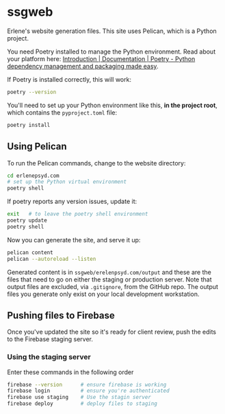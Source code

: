 # ssgweb

Erlene's website generation files. This site uses Pelican, which is a Python project.

You need Poetry installed to manage the Python environment. Read about your platform here: [Introduction | Documentation | Poetry - Python dependency management and packaging made easy](https://python-poetry.org/docs/#installation).

If Poetry is installed correctly, this will work:

```bash
poetry --version
```

You'll need to set up your Python environment like this, **in the project root**, which contains the `pyproject.toml` file:

```bash
poetry install
```

## Using Pelican

To run the Pelican commands, change to the website directory:

```bash
cd erlenepsyd.com
# set up the Python virtual environment
poetry shell
```

If poetry reports any version issues, update it:

```bash
exit   # to leave the poetry shell environment
poetry update
poetry shell
```

Now you can generate the site, and serve it up:

```bash
pelican content
pelican --autoreload --listen
```

Generated content is in `ssgweb/erelenpsyd.com/output` and these are the files that need to go on either the staging or production server. Note that output files are excluded, via `.gitignore`, from the GitHub repo. The output files you generate only exist on your local development workstation.

## Pushing files to Firebase

Once you've updated the site so it's ready for client review, push the edits to the Firebase staging server.

### Using the staging server

Enter these commands in the following order

```bash
firebase --version      # ensure firebase is working
firebase login          # ensure you're authenticated 
firebase use staging    # Use the stagin server
firebase deploy         # deploy files to staging
```
